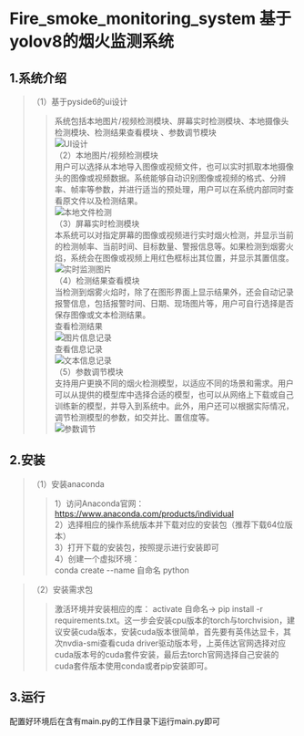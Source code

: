 Fire_smoke_monitoring_system
基于yolov8的烟火监测系统  
=====
1.系统介绍  
-----
>（1）基于pyside6的ui设计  
>>系统包括本地图片/视频检测模块、屏幕实时检测模块、本地摄像头检测模块、检测结果查看模块  、参数调节模块  
>>![UI设计](https://github.com/Username378/Fire_smoke_monitoring_system/assets/112858821/f4c79763-2887-430b-b427-2447f9771261)  
>（2）本地图片/视频检测模块  
>>用户可以选择从本地导入图像或视频文件，也可以实时抓取本地摄像头的图像或视频数据。系统能够自动识别图像或视频的格式、分辨率、帧率等参数，并进行适当的预处理，用户可以在系统内部同时查看原文件以及检测结果。  
>>![本地文件检测](https://github.com/Username378/Fire_smoke_monitoring_system/assets/112858821/e52841c4-8c0a-454a-8357-06d39c910334)  
>（3）屏幕实时检测模块  
>>本系统可以对指定屏幕的图像或视频进行实时烟火检测，并显示当前的检测帧率、当前时间、目标数量、警报信息等。如果检测到烟雾火焰，系统会在图像或视频上用红色框标出其位置，并显示其置信度。  
>>![实时监测图片](https://github.com/Username378/Fire_smoke_monitoring_system/assets/112858821/de77048b-0bae-43f3-a1e7-c680d49483cc)  
>（4）检测结果查看模块  
>>当检测到烟雾火焰时，除了在图形界面上显示结果外，还会自动记录报警信息，包括报警时间、日期、现场图片等，用户可自行选择是否保存图像或文本检测结果。  
>>查看检测结果  
>>![图片信息记录](https://github.com/Username378/Fire_smoke_monitoring_system/assets/112858821/df80307a-d633-46ea-876d-5850a942857e)  
>>查看信息记录  
>>![文本信息记录](https://github.com/Username378/Fire_smoke_monitoring_system/assets/112858821/8493e0cf-81b7-439b-a030-0d39d7bb2982)  
>（5）参数调节模块  
>>支持用户更换不同的烟火检测模型，以适应不同的场景和需求。用户可以从提供的模型库中选择合适的模型，也可以从网络上下载或自己训练新的模型，并导入到系统中。此外，用户还可以根据实际情况，调节检测模型的参数，如交并比、置信度等。  
>>![参数调节](https://github.com/Username378/Fire_smoke_monitoring_system/assets/112858821/d8749954-e11e-4e39-b360-adf657f594b6)  

2.安装  
-----
>（1）安装anaconda  
>>1）访问Anaconda官网：https://www.anaconda.com/products/individual  
>>2）选择相应的操作系统版本并下载对应的安装包（推荐下载64位版本）  
>>3）打开下载的安装包，按照提示进行安装即可  
>>4）创建一个虚拟环境：  
    conda create --name 自命名 python  
    
>（2）安装需求包  
>>激活环境并安装相应的库： activate 自命名-> pip install -r requirements.txt。这一步会安装cpu版本的torch与torchvision，建议安装cuda版本，安装cuda版本很简单，首先要有英伟达显卡，其次nvdia-smi查看cuda driver驱动版本号，上英伟达官网选择对应cuda版本号的cuda套件安装，最后去torch官网选择自己安装的cuda套件版本使用conda或者pip安装即可。  
  
3.运行  
-----
配置好环境后在含有main.py的工作目录下运行main.py即可  
